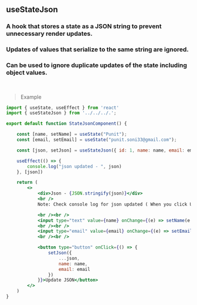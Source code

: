 ## useStateJson

### A hook that stores a state as a JSON string to prevent unnecessary render updates.
### Updates of values that serialize to the same string are ignored.
### Can be used to ignore duplicate updates of the state including object values.

<br />

> Example

```jsx
import { useState, useEffect } from 'react'
import { useStateJson } from '../../../.';

export default function StateJsonComponent() {

    const [name, setName] = useState("Punit");
    const [email, setEmail] = useState("punit.soni33@gmail.com");

    const [json, setJson] = useStateJson({ id: 1, name: name, email: email });

    useEffect(() => {
        console.log("json updated - ", json)
    }, [json])

    return (
        <>
            <div>Json - {JSON.stringify(json)}</div>
            <br />
            Note: Check console log for json updated ( When you click Update JSON button continuously without changing name or email, it will not rerender the component )

            <br /><br />
            <input type="text" value={name} onChange={(e) => setName(e.target.value)} />
            <br /><br />
            <input type="email" value={email} onChange={(e) => setEmail(e.target.value)} />
            <br /><br />

            <button type="button" onClick={() => {
                setJson({
                    ...json,
                    name: name,
                    email: email
                })
            }}>Update JSON</button>
        </>
    )
}

```
